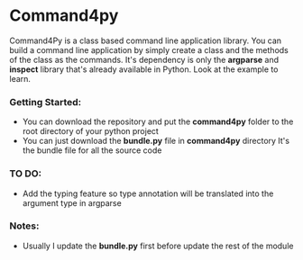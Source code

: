 # Command4py
Command4Py is a class based command line application library. You can build a command line application by simply create a class and the methods of the class as the commands. It's dependency is only the **argparse** and **inspect** library that's already available in Python. Look at the example to learn.

### Getting Started:
- You can download the repository and put the **command4py** folder to the root directory of your python project 
- You can just download the **bundle.py** file in **command4py** directory It's the bundle file for all the source code

### TO DO:
- Add the typing feature so type annotation will be translated into the argument type in argparse

### Notes:
- Usually I update the **bundle.py** first before update the rest of the module
